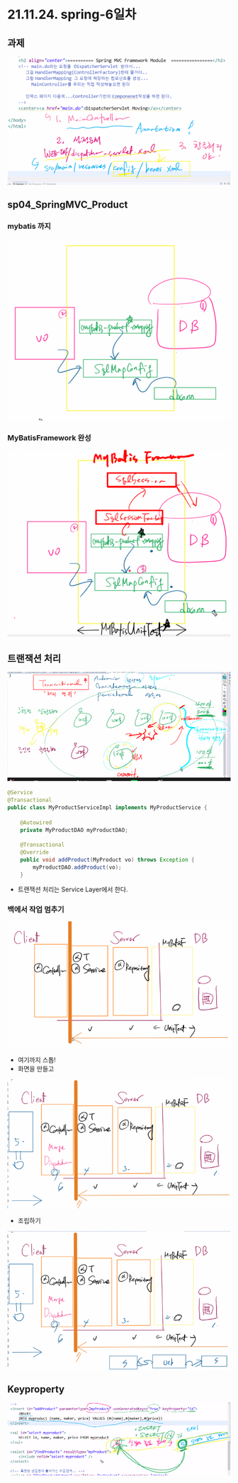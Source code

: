 # 21.11.24. spring-6일차

## 과제

![](./image/1124-01.png)

## sp04_SpringMVC_Product

### mybatis 까지

![](./image/1124-02.png)



### MyBatisFramework 완성

![](./image/1124-03.png)

## 트랜잭션 처리

![](./image/1124-04.png)

```java
@Service
@Transactional
public class MyProductServiceImpl implements MyProductService {
	
	@Autowired
	private MyProductDAO myProductDAO;
	
	@Transactional
	@Override
	public void addProduct(MyProduct vo) throws Exception {
		myProductDAO.addProduct(vo);
	}
```

* 트랜잭션 처리는 Service Layer에서 한다.

### 백에서 작업 멈추기

![](./image/1124-05.png)

* 여기까지 스톱!
* 화면을 만들고

![](./image/1124-06.png)

* 조립하기

![](./image/1124-07.png)

## Keyproperty

![](./image/1124-08.png)
